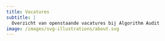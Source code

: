```yaml
---
title: Vacatures
subtitle: |
  Overzicht van openstaande vacatures bij Algorithm Audit
image: /images/svg-illustrations/about.svg
---
```


